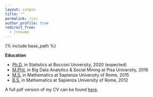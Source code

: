 ```yaml
---
layout: single
title: ""
permalink: /cv/
author_profile: true
redirect_from:
  - /resume
---
```


{% include base_path %}

__Education__
* [Ph.D.](https://www.unibocconi.eu/wps/wcm/connect/Bocconi/SitoPubblico_EN/Navigation+Tree/Home/Programs/PhD/PhD+in+Statistics/PhD+in+Statistics)  in Statistics at Bocconi University, 2020 (expected)
* [M.Phil.](https://masterbigdata.it/) in Big Data Analytics & Social Mining at Pisa University, 2016
* [M.S.](https://www.mat.uniroma1.it/didattica/corsi-di-laurea/matematica-magistrale) in Mathematics at Sapienza University of Rome, 2015
* [B.S.](https://www.mat.uniroma1.it/didattica/corsi-di-laurea/matematica-triennale)  in Mathematics at Sapienza University of Rome, 2012

A full pdf version of my CV can be found [here](https://martacatalano.github.io/files/MartaCatalano_CV_May2019.pdf).

<!-- Teaching
======
 <ul>{% for post in site.teaching %} 
    {% include archive-single-cv.html %}
  {% endfor %}</ul> -->
  

